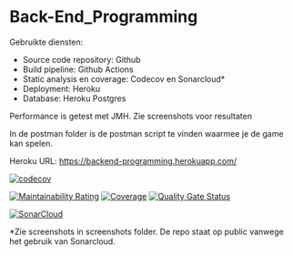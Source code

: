# Back-End_Programming
Gebruikte diensten:
- Source code repository: Github
- Build pipeline: Github Actions
- Static analysis en coverage: Codecov en Sonarcloud*
- Deployment: Heroku
- Database: Heroku Postgres

Performance is getest met JMH. Zie screenshots voor resultaten

In de postman folder is de postman script te vinden waarmee je de game kan spelen.

Heroku URL: https://backend-programming.herokuapp.com/

[![codecov](https://codecov.io/gh/STjaris/Back-End_Programming/branch/main/graph/badge.svg?token=GZXAPUD8BT)](https://codecov.io/gh/STjaris/Back-End_Programming)

[![Maintainability Rating](https://sonarcloud.io/api/project_badges/measure?project=STjaris_Back-End_Programming&metric=sqale_rating)](https://sonarcloud.io/dashboard?id=STjaris_Back-End_Programming)
[![Coverage](https://sonarcloud.io/api/project_badges/measure?project=STjaris_Back-End_Programming&metric=coverage)](https://sonarcloud.io/dashboard?id=STjaris_Back-End_Programming)
[![Quality Gate Status](https://sonarcloud.io/api/project_badges/measure?project=STjaris_Back-End_Programming&metric=alert_status)](https://sonarcloud.io/dashboard?id=STjaris_Back-End_Programming)

[![SonarCloud](https://sonarcloud.io/images/project_badges/sonarcloud-white.svg)](https://sonarcloud.io/dashboard?id=STjaris_Back-End_Programming)

*Zie screenshots in screenshots folder. De repo staat op public vanwege het gebruik van Sonarcloud.
